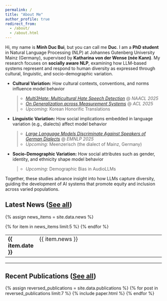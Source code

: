 ```yaml
---
permalink: /
title: "About Me"
author_profile: true
redirect_from: 
  - /about/
  - /about.html
---
```

<style>
/* Tighten spacing */
li > blockquote {
  margin-top: 0.1em !important;
  margin-bottom: 0.1em !important;
  margin-left: 1em !important; /* 👈 add this line to indent */
  border-left: 3px solid #ccc; /* optional: thinner, subtler quote bar */
  padding-left: 0.8em;         /* keeps text away from the bar */
}

/* Optional: make nested list inside quote compact */
li > blockquote > ul {
  margin-top: 0.1em !important;
  margin-bottom: 0.1em !important;
  padding-left: 1em !important;
}

li > blockquote p {
  margin-top: 0 !important;
  margin-bottom: 0.1em !important;
}
</style>


Hi, my name is **Minh Duc Bui**, but you can call me **Duc**. I am a **PhD student** in Natural Language Processing (NLP) at Johannes Gutenberg University Mainz (Germany), supervised by **Katharina von der Wense (née Kann)**. My research focuses on **socially aware NLP**, examining how LLM-based systems represent and respond to human diversity as expressed through cultural, linguistic, and socio-demographic variation.

- **Cultural Variation:** How cultural contexts, conventions, and norms influence model behavior 
  > - [*Multi3Hate: Multicultural Hate Speech Detection*](https://aclanthology.org/2025.naacl-long.490/) @ *NAACL 2025*  
  > - [*On Generalization across Measurement Systems*](https://aclanthology.org/2025.acl-long.1032/) @ *ACL 2025*  
  > - *Upcoming:* Korean Honorific Translations

- **Linguistic Variation:** How social implications embedded in language variation (e.g., dialects) affect model behavior 
  > - [*Large Language Models Discriminate Against Speakers of German Dialects*](https://arxiv.org/abs/2509.13835) @ *EMNLP 2025*  
  > - *Upcoming:* Meenzerisch (the dialect of Mainz, Germany)

- **Socio-Demographic Variation:** How social attributes such as gender, identity, and ethnicity shape model behavior 
  > - *Upcoming:* Demographic Bias in AudioLLMs

Together, these studies advance insight into how LLMs capture diversity, guiding the development of AI systems that promote equity and inclusion across varied populations.


Latest News ([See all](/news/))
------
{% assign news_items = site.data.news %}
<table style="border-collapse: collapse; border:none; font-size:18px;">
  {% for item in news_items limit:5 %}
    <tr>
      <td style="width:20%; border: none; vertical-align:top;">
        <b>{{ item.date }}</b>
      </td>
      <td style="width:80%; border: none; vertical-align:top;">
        {{ item.news }}
      </td>
    </tr>
  {% endfor %}
</table>

---


Recent Publications ([See all](/publications/))
------
{% assign reversed_publications = site.data.publications %}
{% for post in reversed_publications limit:7 %}
{% include paper.html %}
{% endfor %}
